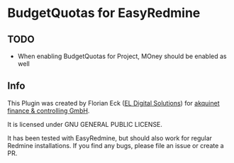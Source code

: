 # BudgetQuotas for EasyRedmine

## TODO
- When enabling BudgetQuotas for Project, MOney should be enabled as well






## Info

This Plugin was created by Florian Eck ([EL Digital Solutions](http://www.el-digital.de)) for [akquinet finance & controlling GmbH](http://www.akquinet.de/).

It is licensed under GNU GENERAL PUBLIC LICENSE.

It has been tested with EasyRedmine, but should also work for regular Redmine installations. If you find any bugs, please file an issue or create a PR.
